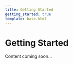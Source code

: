 ```yaml
---
title: Getting Started
getting_started: true
template: base.html
---
```


# Getting Started

Content coming soon&hellip;
